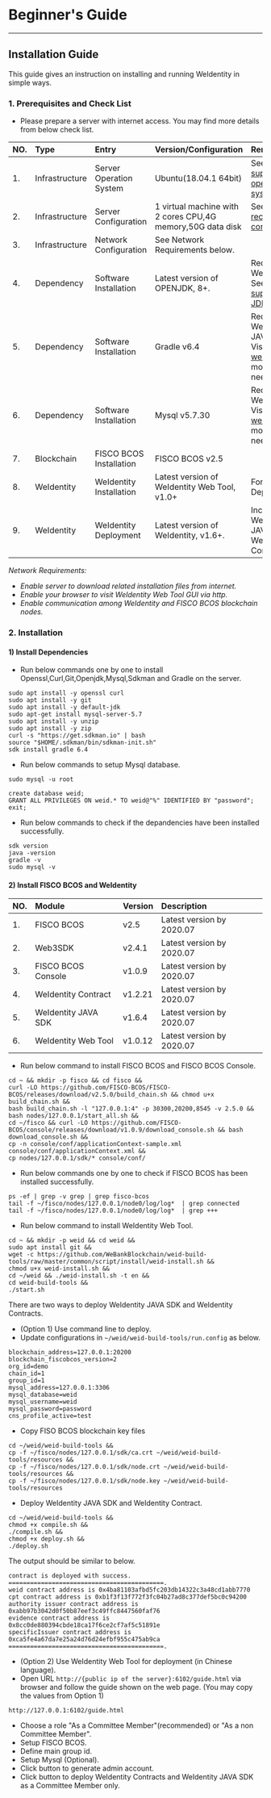 # Beginner's Guide
---
## Installation Guide
This guide gives an instruction on installing and running WeIdentity
in simple ways.
### 1. Prerequisites and Check List
+ Please prepare a server with internet access. You may find more details from below check list.

| NO.| Type          | Entry                     | Version/Configuration                                              | Remarks                                         |
| :--| :------------- | :----------------------- | :--------------------------------------------------------- | :----------------------------------------------- |  
| 1. | Infrastructure | Server Operation System  | Ubuntu(18.04.1 64bit)                                      | See more [supported operation systems](https://fisco-bcos-documentation.readthedocs.io/zh_CN/latest/docs/manual/hardware_requirements.html).            |
| 2. | Infrastructure | Server Configuration     | 1 virtual machine with 2 cores CPU,4G memory,50G data disk | See more [recommended configurations](https://fisco-bcos-documentation.readthedocs.io/zh_CN/latest/docs/manual/hardware_requirements.html).              |
| 3. | Infrastructure | Network Configuration    | See Network Requirements below.                            |  |
| 4. | Dependency     | Software Installation    | Latest version of OPENJDK, 8+.                             | Required by WeIdentity. See more [supported JDK versions](https://weidentity.readthedocs.io/zh_CN/latest/docs/weid-compatibility-test.html).|
| 5. | Dependency     | Software Installation    | Gradle v6.4                                                | Required by WeIdentity JAVA SDK. Visit [Gradle website](https://gradle.org/) for more details if needed. |
| 6. | Dependency     | Software Installation    | Mysql v5.7.30                                              | Required by WeIdentity. Visit [Mysql website](https://www.mysql.com/) for more details if needed. |
| 7. | Blockchain     | FISCO BCOS Installation  | FISCO BCOS v2.5                                            |   |
| 8. | WeIdentity     | WeIdentity Installation  | Latest version of WeIdentity Web Tool, v1.0+                 | For WeIdentity Deployment |
| 9. | WeIdentity     | WeIdentity Deployment    | Latest version of WeIdentity, v1.6+.                       | Including  WeIdentity JAVA SDK and WeIdentity Contract. |

*Network Requirements:*
 + *Enable server to download related installation files from internet.*
 + *Enable your browser to visit WeIdentity Web Tool GUI via http.*
 + *Enable communication among WeIdentity and FISCO BCOS blockchain nodes.*

### 2. Installation
#### 1) Install Dependencies
+ Run below commands one by one to install Openssl,Curl,Git,Openjdk,Mysql,Sdkman and Gradle on the server.
```
sudo apt install -y openssl curl
sudo apt install -y git
sudo apt install -y default-jdk
sudo apt-get install mysql-server-5.7
sudo apt install -y unzip
sudo apt install -y zip
curl -s "https://get.sdkman.io" | bash
source "$HOME/.sdkman/bin/sdkman-init.sh"
sdk install gradle 6.4
```
+  Run below commands to setup Mysql database.
```
sudo mysql -u root
```
```
create database weid;
GRANT ALL PRIVILEGES ON weid.* TO weid@"%" IDENTIFIED BY "password";
exit;
```
+ Run below commands to check if the depandencies have been installed successfully.
```
sdk version
java -version
gradle -v
sudo mysql -v
```

#### 2) Install FISCO BCOS and WeIdentity

| NO. | Module               | Version | Description                            |
| :-- | :------------------- | :------ | :------------------------------------  |
| 1.  | FISCO BCOS           | v2.5    | Latest version by 2020.07              |
| 2.  | Web3SDK              | v2.4.1  | Latest version by 2020.07              |
| 3.  | FISCO BCOS Console   | v1.0.9  | Latest version by 2020.07              |
| 4.  | WeIdentity Contract  | v1.2.21 | Latest version by 2020.07              |
| 5.  | WeIdentity JAVA SDK  | v1.6.4  | Latest version by 2020.07              |
| 6.  | WeIdentity Web Tool  | v1.0.12 | Latest version by 2020.07              |

+ Run below command to install FISCO BCOS and FISCO BCOS Console.
```
cd ~ && mkdir -p fisco && cd fisco &&
curl -LO https://github.com/FISCO-BCOS/FISCO-BCOS/releases/download/v2.5.0/build_chain.sh && chmod u+x build_chain.sh &&
bash build_chain.sh -l "127.0.0.1:4" -p 30300,20200,8545 -v 2.5.0 &&
bash nodes/127.0.0.1/start_all.sh &&
cd ~/fisco && curl -LO https://github.com/FISCO-BCOS/console/releases/download/v1.0.9/download_console.sh && bash download_console.sh &&
cp -n console/conf/applicationContext-sample.xml console/conf/applicationContext.xml &&
cp nodes/127.0.0.1/sdk/* console/conf/
```
+ Run below commands one by one to check if FISCO BCOS has been installed successfully.
```
ps -ef | grep -v grep | grep fisco-bcos
tail -f ~/fisco/nodes/127.0.0.1/node0/log/log*  | grep connected
tail -f ~/fisco/nodes/127.0.0.1/node0/log/log*  | grep +++
```
+ Run below command to install WeIdentity Web Tool.
```
cd ~ && mkdir -p weid && cd weid &&
sudo apt install git &&
wget -c https://github.com/WeBankBlockchain/weid-build-tools/raw/master/common/script/install/weid-install.sh &&
chmod u+x weid-install.sh &&
cd ~/weid && ./weid-install.sh -t en &&
cd weid-build-tools &&
./start.sh
```   
There are two ways to deploy WeIdentity JAVA SDK and WeIdentity Contracts.   
+ (Option 1) Use command line to deploy.   
 + Update configurations in `~/weid/weid-build-tools/run.config` as below.
```
blockchain_address=127.0.0.1:20200
blockchain_fiscobcos_version=2
org_id=demo
chain_id=1
group_id=1
mysql_address=127.0.0.1:3306
mysql_database=weid
mysql_username=weid
mysql_password=password
cns_profile_active=test
```
  + Copy FISO BCOS blockchain key files
```
cd ~/weid/weid-build-tools &&
cp -f ~/fisco/nodes/127.0.0.1/sdk/ca.crt ~/weid/weid-build-tools/resources &&
cp -f ~/fisco/nodes/127.0.0.1/sdk/node.crt ~/weid/weid-build-tools/resources &&
cp -f ~/fisco/nodes/127.0.0.1/sdk/node.key ~/weid/weid-build-tools/resources
```   
  + Deploy WeIdentity JAVA SDK and WeIdentity Contract.   
```
cd ~/weid/weid-build-tools &&
chmod +x compile.sh &&
./compile.sh &&
chmod +x deploy.sh &&
./deploy.sh
```
The output should be similar to below.
```
contract is deployed with success.
===========================================.
weid contract address is 0x4ba81103afbd5fc203db14322c3a48cd1abb7770
cpt contract address is 0xb1f3f13f772f3fc04b27ad8c377def5bc0c94200
authority issuer contract address is 0xabb97b3042d0f50b87eef3c49ffc8447560faf76
evidence contract address is 0x8cc0de880394cbde18ca17f6ce2cf7af5c51891e
specificIssuer contract address is 0xca5fe4a67da7e25a24d76d24efbf955c475ab9ca
===========================================.
```   
+ (Option 2) Use WeIdentity Web Tool for deployment (in Chinese language).   
 + Open URL `http://{public ip of the server}:6102/guide.html` via browser and follow the guide shown on the web page. (You may copy the values from Option 1)
```
http://127.0.0.1:6102/guide.html
```
 + Choose a role "As a Committee Member"(recommended) or "As a non Committee Member".
 + Setup FISCO BCOS.
 + Define main group id.
 + Setup Mysql (Optional).
 + Click button to generate admin account.
 + Click button to deploy WeIdentity Contracts and WeIdentity JAVA SDK as a Committee Member only.
